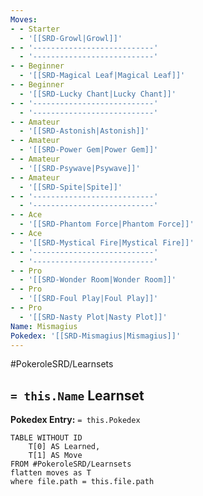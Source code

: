 ```yaml
---
Moves:
- - Starter
  - '[[SRD-Growl|Growl]]'
- - '---------------------------'
  - '---------------------------'
- - Beginner
  - '[[SRD-Magical Leaf|Magical Leaf]]'
- - Beginner
  - '[[SRD-Lucky Chant|Lucky Chant]]'
- - '---------------------------'
  - '---------------------------'
- - Amateur
  - '[[SRD-Astonish|Astonish]]'
- - Amateur
  - '[[SRD-Power Gem|Power Gem]]'
- - Amateur
  - '[[SRD-Psywave|Psywave]]'
- - Amateur
  - '[[SRD-Spite|Spite]]'
- - '---------------------------'
  - '---------------------------'
- - Ace
  - '[[SRD-Phantom Force|Phantom Force]]'
- - Ace
  - '[[SRD-Mystical Fire|Mystical Fire]]'
- - '---------------------------'
  - '---------------------------'
- - Pro
  - '[[SRD-Wonder Room|Wonder Room]]'
- - Pro
  - '[[SRD-Foul Play|Foul Play]]'
- - Pro
  - '[[SRD-Nasty Plot|Nasty Plot]]'
Name: Mismagius
Pokedex: '[[SRD-Mismagius|Mismagius]]'
---
```


#PokeroleSRD/Learnsets

## `= this.Name` Learnset

**Pokedex Entry:** `= this.Pokedex`

```dataview
TABLE WITHOUT ID
    T[0] AS Learned,
    T[1] AS Move
FROM #PokeroleSRD/Learnsets
flatten moves as T
where file.path = this.file.path
```
